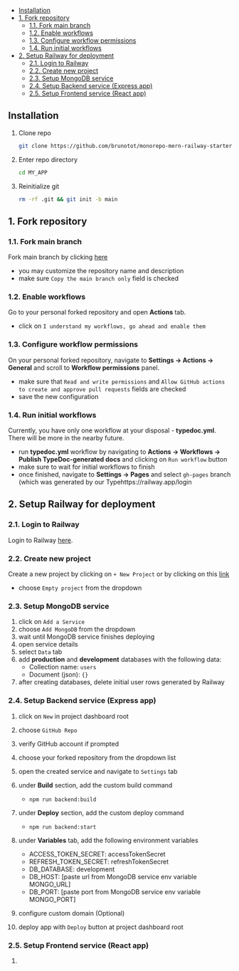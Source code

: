 - [Installation](#installation)
- [1. Fork repository](#1-fork-repository)
  - [1.1. Fork main branch](#11-fork-main-branch)
  - [1.2. Enable workflows](#12-enable-workflows)
  - [1.3. Configure workflow permissions](#13-configure-workflow-permissions)
  - [1.4. Run initial workflows](#14-run-initial-workflows)
- [2. Setup Railway for deployment](#2-setup-railway-for-deployment)
  - [2.1. Login to Railway](#21-login-to-railway)
  - [2.2. Create new project](#22-create-new-project)
  - [2.3. Setup MongoDB service](#23-setup-mongodb-service)
  - [2.4. Setup Backend service (Express app)](#24-setup-backend-service-express-app)
  - [2.5. Setup Frontend service (React app)](#25-setup-frontend-service-react-app)

## Installation

1. Clone repo
   ```sh
   git clone https://github.com/brunotot/monorepo-mern-railway-starter.git MY_APP
   ```
2. Enter repo directory
   ```sh
   cd MY_APP
   ```
3. Reinitialize git
   ```sh
   rm -rf .git && git init -b main
   ```

## 1. Fork repository

### 1.1. Fork main branch

Fork main branch by clicking [here](https://github.com/brunotot/monorepo-mern-railway-starter/fork)

- you may customize the repository name and description
- make sure `Copy the main branch only` field is checked

### 1.2. Enable workflows

Go to your personal forked repository and open **Actions** tab.

- click on `I understand my workflows, go ahead and enable them`

### 1.3. Configure workflow permissions

On your personal forked repository, navigate to **Settings -> Actions -> General** and scroll to **Workflow permissions** panel.

- make sure that `Read and write permissions` and `Allow GitHub actions to create and approve pull requests` fields are checked
- save the new configuration

### 1.4. Run initial workflows

Currently, you have only one workflow at your disposal - **typedoc.yml**. There will be more in the nearby future.

- run **typedoc.yml** workflow by navigating to **Actions -> Workflows -> Publish TypeDoc-generated docs** and clicking on `Run workflow` button
- make sure to wait for initial workflows to finish
- once finished, navigate to **Settings -> Pages** and select `gh-pages` branch (which was generated by our Typehttps://railway.app/login

## 2. Setup Railway for deployment

### 2.1. Login to Railway

Login to Railway [here](https://railway.app/login).

### 2.2. Create new project

Create a new project by clicking on `+ New Project` or by clicking on this [link](https://railway.app/new)

- choose `Empty project` from the dropdown

### 2.3. Setup MongoDB service

1. click on `Add a Service`
2. choose `Add MongoDB` from the dropdown
3. wait until MongoDB service finishes deploying
4. open service details
5. select `Data` tab
6. add **production** and **development** databases with the following data:
   - Collection name: `users`
   - Document (json): `{}`
7. after creating databases, delete initial user rows generated by Railway

### 2.4. Setup Backend service (Express app)

1. click on `New` in project dashboard root
2. choose `GitHub Repo`
3. verify GitHub account if prompted
4. choose your forked repository from the dropdown list
5. open the created service and navigate to `Settings` tab
6. under **Build** section, add the custom build command
   - `npm run backend:build`
7. under **Deploy** section, add the custom deploy command
   - `npm run backend:start`
8. under **Variables** tab, add the following environment variables

   - ACCESS_TOKEN_SECRET: accessTokenSecret
   - REFRESH_TOKEN_SECRET: refreshTokenSecret
   - DB_DATABASE: development
   - DB_HOST: [paste url from MongoDB service env variable MONGO_URL]
   - DB_PORT: [paste port from MongoDB service env variable MONGO_PORT]

9. configure custom domain (Optional)
10. deploy app with `Deploy` button at project dashboard root

### 2.5. Setup Frontend service (React app)

1.
